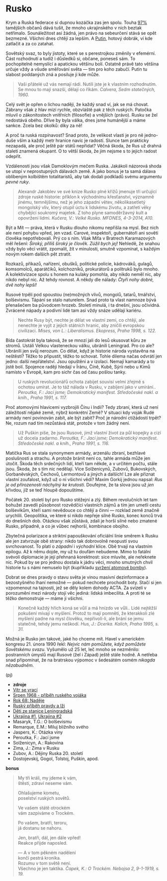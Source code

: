 Rusko
=====

Krym a Ruská federace si dupnou
kozáčka zas jen spolu. Touha
[97%](http://www.ceskatelevize.cz/ct24/svet/266546-krym-vyhlasil-samostatnost-bylo-ale-referendum-v-poradku/)
tamějších občanů dává tušit, že mnoho
ukrajinského v nich beztak netřímalo. Sounáležitost
asi žádná, jen právo na sebeurčení stává se opět bezmezné.
Všichni dnes chtějí za lepším. A [Putin](http://youtu.be/sUNslUmQNiw),
hotový dobrák, ví kde zatlačit a za co zatahat.

Sovětský svaz, to byly jistoty, které se s perestrojkou
změnily v efemérní. Část rozhodnutí a tudíž i důsledků si,
občane, poneseš sám. To pochopitelně nemyslící a apatickou
většinu bolí. Ostatně právě tato většina určuje vždy a všude
směřování světa — tím pro koho zabučí. Putin tu slabost
poddaných zná a posiluje ji kde může.

> Vaši přátelé už vás nemají rádi. Nutili jste je
> k vlastním rozhodnutím. Se mnou to mají snazší,
> dělají co říkám.
> *Calvera, Sedm statečných, 1960.*

Celý svět je opřen o lichou naději, že každý
snad ví, jak se má chovat. Zábrany však z hlav
mizí rychle, obzvláště pak z těch ruských.
Patočka mluvil o zákonitostech vnitřních (filosofie)
a vnějších (právo). Rusku se žel nedostává obého.
Dříve by byla válka, dnes jsme humánější a máme sankce.
Zcela bez okolků: díky za ně!

A proč ta ruská rozpínavost? Snad proto, že velikost
vlasti je pro ně jedno-duše vším a každý metr hranice
navíc je radostí. Slunce tam prakticky nezapadá, ale
proč ještě pár států nepřidat? Věčná škoda,
že Rus už drahná staletí znamená okupant.
O to větší škoda, že jim nejsme s to
jejich radost odepřít.

Vzdálenosti jsou však Damoklovým mečem Ruska.
Jakákoli názorová shoda se utopí v neprostupných
dálavách země. A jako bonus je ta samá dálava oblíbeným
kolbištěm totalitaristů, aby tak dodali podkladů
svému argumentu *pevné ruky*.

> Alexandr Jakoblev ve své knize Rusko plné
> křížů jmenuje tři určující zdroje ruské historie:
> příklon k východnímu křesťanství, významně jinému,
> temnějšímu, než je jeho západní větev, několikasetletý
> mongolský vliv, který otupil úctu k lidskému životu,
> a zatřetí věky chybějící soukromý majetek. Z toho
> plyne samoděržavný kult a opovržení lidmi.
> *Kučera, V.: Velké Rusko. MFDNES, 4-3-2014, A10.*

Být a Mít — práva, která v Rusku dlouho nikomu
nepřišla na mysl. Bez nich ale není pohybu vpřed,
jen vzad. Carové, inspektoři, gubernátoři ani
sověti člověka nepotřebovali. Prý co s ním.
Však Míťa v Bratrech Karamazových měl řešení:
*Široký, příliš široký je člověk. Zúžil bych jej!*
Nehledě, že snahou vždy bylo věci vrátit,
zpomalit, žít v minulosti, smutně vzpomínat,
s každým novým rokem dalších pět ztratit.

Rozkazů, příkazů, nařízení, obušků, politické
policie, kádrováků, gulagů, komsomolců,
aparátčíků, kolchozníků, prokurátorů a politruků
bylo mnoho. A kolektivizace spolu s honem na kulaky
pomohla, aby nikdo neměl nic, aby nikdo nebyl nic.
Až tehdy rovnost. A někdy dle nálady:
*Čtyři nohy dobré, dvě nohy lepší!*

Rusové trpěli pod spoustou (ne)možných vlivů, mongolů,
tatarů, tmářství, bolševismu. Tápání se stalo
naturelem. Snad proto ta vlast namnoze bývá přenašečem
ba původcem hrozeb. Století minulá, i ta dnešní, jsou
očividná. Zvrácené nápady a podivní lidé tam asi vždy
snáze udělají kariéru.

> Nechte Rusy být, nechte je dělat ve vlastní zemi,
> co chtějí, ale nenechte je vyjít z jejich státních
> hranic, aby zničili evropskou civilizaci.
> *Mises, von L.: Liberalismus. Ekopress, Praha 1998, s. 122.*

Bída častokrát byla taková,
že se mnozí jali do lesů okusovat kůru ze stromů.
Ustáli Velkou vlasteneckou válku, ubránili Leningrad.
Pro co ale? Ubránili jen svůj nerozum. Co dělat,
když je historie národa vystavěna na neštěstí?
Těžko to připustit, těžko to schovat.
Tohle dilema načas odvrátí jen jedno: další
nepřátelství. Jsou opuštěni a v izolaci. Nemají
kamarády a to jistě bolí. Spojence raději hledají
v Íránu, Číně, Kubě, Sýrii nebo u Kimů namísto
v Evropě, kam pro sichr čas od času pošlou tanky.

> U ruských revolucionářů ochota zabíjet souvisí velmi
> zřejmě s ochotou umírat. Je to táž nálada v Rusku,
> v zabíjení jako v umírání..
> *Peroutka, F.: Jací jsme; Demokratický manifest. Středočeské nakl. a knih., Praha 1991, s. 117.*

Proč atomovými hlavicemi vyzbrojili Čínu i Indii?
Tedy zbraní, která už není záležitostí
nějaké země, nýbrž konkrétní Země? V situaci kdy
voják Rudé armády není povinován zabít, ale být zabit?
Proč je národní ctižádostí trpět? Ne, rozum nad tím nezůstává
stát, protože v tom žádný není.

> Už Puškin píše, že jsou Rusové, jimž vlastní
> život za půl kopejky a cizí už docela zadarmo.
> *Peroutka, F.: Jací jsme; Demokratický manifest. Středočeské nakl. a knih., Praha 1991, s. 116.*

Matička Rus se stala synonymem armády, arzenálu
zbraní, bezhlavé poslušnosti a strachu. A protože
bránit není co, tahle armáda může jen útočit.
Škoda těch srdečných lidí, kteří tam někde,
a v určitém počtu, stále jsou. Škoda, že s tím
nic nedělají. Více Solženicynů, Zubovů, Bukovských,
Gorbaněvských, Čechovů, Lermontovů a jiných a dalších!
Lze ale přiznat vlastní zoufalost, když už o ní všichni vědí?
Maxim Gorkij jednou napsal: *Rus je od přirozenosti náchylný ke krutosti*.
Doufejme, že ta slova jsou už *jen* křivdou, jíž se teď hloupě dopouštíme.

Počátek 20. století byl pro Rusko stěžejní a zlý. Během revolučních let
tam bohužel zavedli působnost rozvědčíci vlastních zájmů a tím jen umetli
cestu bolševikům, kteří sami nevědouce co chtějí
a činní — rozklad země značně urychlili. Geopolitika, ve které si nikdo
nepřeje silné Rusko, konec konců trvá do dnešních dob. Otázkou však
zůstává, zdali je horší silné nebo zmatené Rusko, případně, a co je vůbec
nejhorší, kombinace obojího.

Zbytečná polarizace a striktní papouškování oficiální linie
směrem k Rusku ale jen zatvrzuje obě strany: nikdo tak dobrovolně
neopustí svou svrchovanost. To platí o *západní* i *východní* klice.
Obě trvají na vlastním epilogu. Až k němu dojde, my už tu doufám nebudeme.
Mimo to fatální svévolí diplomacie je
její přehnaná korektnost: sice mluvíte,
ale neřeknete nic. Pokud by se pro jednou
dostala k jádru věci, mnoho smutných chvil
historie tu s námi nemuselo být
(kupříkladu [svržení atomové bomby](http://www.ceskatelevize.cz/porady/10488437622-americke-stoleti-ocima-olivera-stonea/213382555990003-atomova-bomba/)).

Dobrat se dnes pravdy o stavu světa je vinou
masívní dezinformace a bezostyšného lhaní
nemožné — pokud nechcete prochodit boty.
Stačí si jen vzpomenout na tajnosti,
jež se děly kolem dohody ACTA.
Za svízelí v porozumění mezi národy stojí
věc jediná: lidská imbecilita. A proti té
se těžko demonstruje — máme ji všichni.

> Konečně každý hřích koná se vůlí a má hnízdo
> ve vůli.. Lidé nejtěžší pokušení mívají v myšlení.
> Protož to mají pomněti, že kterakkoli zlé myšlení
> padne na mysl člověku, nepřivolí-li, ale brání se
> jemu statečně, tehdy jemu neškodí.
> *Hus, J.: Dcerka. Kalich, Praha 1995, s. 31.*

Možná je Rusko jen takové, jaké ho chceme mít.
Havel v americkém kongresu 21. února 1990 řekl:
*Nejvíc nám pomůžete, když pomůžete Sovětskému svazu.*
Vyšumělo už 25 let, leč mnoho se nezměnilo:
postranních úmyslů mají Rusové (žel i Západ)
ještě stále hodně. A netřeba snad připomínat,
že na bratrskou výpomoc v šedesátém osmém
*nikagda nězabudněm*.

(pj)

* __zdroje__
* [Vítr se vrací](http://prehravac.rozhlas.cz/audio/2876556)
* [Srpen 1968 - příběh ruského vojáka](http://prehravac.rozhlas.cz/audio/433702)
* [Rok 68: Naděje](http://www.ceskatelevize.cz/porady/10192661914-rok-68/20756226860-nadeje/)
* [Ruský příběh pravdy a lži](http://www.ceskatelevize.cz/porady/1142743803-reporteri-ct/214452801240019/video/327399)
* [Děti ze stanice Leningradská](http://youtu.be/0JW6Qslwd3w)
* [Ukrajina #1](http://www.radio1.cz/archiv-poradu/stahnout/36545-hudba-porady-2014-zatisi-2014-01-29-jero-phdr-michael-romancov-ukrajina-mp3),
[Ukrajina #2](http://video.aktualne.cz/dvtv/putin-je-mekkej-mel-bych-mu-radit-rika-sef-pratel-ruska/r~e1b4f00087a611e498be002590604f2e/)
* Masaryk, T.G.: O bolševismu
* Remarque, E.M.: Miluj bližního svého
* Jaspers, K.: Otázka viny
* Peroutka, F.: Jací jsme
* Solženicyn, A.: Rakovina
* Zima, J.: Zima v Rusku
* Zubov, A.: Dějiny Ruska 20. století
* Dostojevskij, Gogol, Tolstoj, Puškin, apod.

__bonus__
> My tři králi, my jdeme k vám,  
> štěstí, zdraví neseme vám.
>
> Ohlašujeme kometu,  
> poselství ruských sovětů.
>
> Ve vašem státě otrockém  
> vám zazpíváme o Trockém.  
>
> Po vašem, bratři, teroru,  
> já dostanu se nahoru.
>
> Jen, bratři, dál, jen dále vpřed!  
> Reakce přijde naposled.
>
> — A v tom pěkném nadělení  
> končí pestrá kronika.  
> Rozumu v tom světě není.  
> Všechno je jen taktika.
> *Čapek, K.: O Trockém. Nebojsa 2, 9-1-1919, s. 19.*

